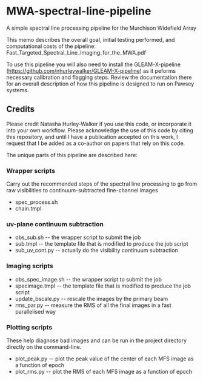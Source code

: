# MWA-spectral-line-pipeline
A simple spectral line processing pipeline for the Murchison Widefield Array

This memo describes the overall goal, initial testing performed, and computational costs of the pipeline:
Fast_Targeted_Spectral_Line_Imaging_for_the_MWA.pdf

To use this pipeline you will also need to install the GLEAM-X-pipeline (https://github.com/nhurleywalker/GLEAM-X-pipeline) as it peforms necessary calibration and flagging steps. Review the documentation there for an overall description of how this pipeline is designed to run on Pawsey systems.

## Credits
Please credit Natasha Hurley-Walker if you use this code, or incorporate it into your own workflow. Please acknowledge the use of this code by citing this repository, and until I have a publication accepted on this work, I request that I be added as a co-author on papers that rely on this code.

The unique parts of this pipeline are described here:

### Wrapper scripts
Carry out the recommended steps of the spectral line processing to go from raw visibilities to continuum-subtracted fine-channel images
- spec_process.sh
- chain.tmpl

### uv-plane continuum subtraction
- obs_sub.sh -- the wrapper script to submit the job
- sub.tmpl -- the template file that is modified to produce the job script
- sub_uv_cont.py -- actually do the visibility continuum subtraction

### Imaging scripts
- obs_spec_image.sh -- the wrapper script to submit the job
- specimage.tmpl -- the template file that is modified to produce the job script
- update_bscale.py -- rescale the images by the primary beam
- rms_par.py -- measure the RMS of all the final images in a fast parallelised way

### Plotting scripts
These help diagnose bad images and can be run in the project directory directly on the command-line.
- plot_peak.py -- plot the peak value of the center of each MFS image as a function of epoch
- plot_rms.py -- plot the RMS of each MFS image as a function of epoch
